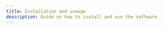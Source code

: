 ```yaml
---
title: Installation and useage
description: Guide on how to install and use the software. 
---
```



